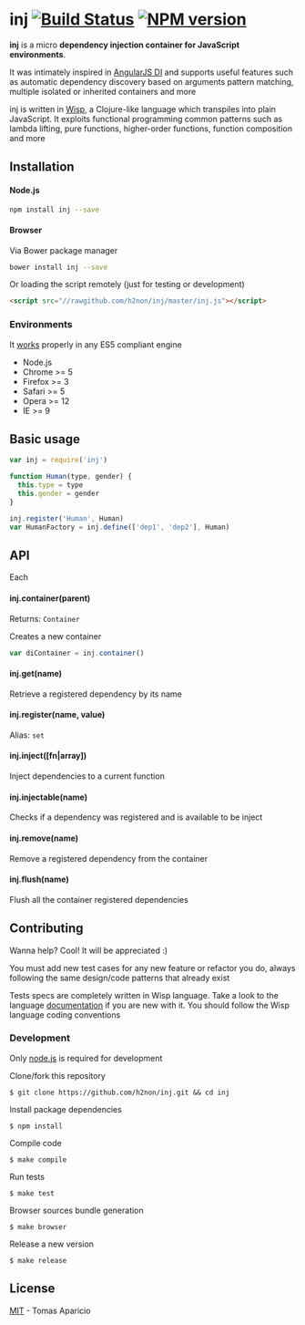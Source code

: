 # inj [![Build Status](https://secure.travis-ci.org/h2non/inj.png?branch=master)][travis] [![NPM version](https://badge.fury.io/js/inj.png)][npm]

**inj** is a micro **dependency injection container for JavaScript environments**.

It was intimately inspired in [AngularJS DI](https://docs.angularjs.org/guide/di) and supports useful features such as automatic dependency discovery based on arguments pattern matching, multiple isolated or inherited containers and more

inj is written in [Wisp][wisp], a Clojure-like language which transpiles into plain JavaScript.
It exploits functional programming common patterns such as lambda lifting, pure functions, higher-order functions, function composition and more

## Installation

#### Node.js

```bash
npm install inj --save
```

#### Browser

Via Bower package manager
```bash
bower install inj --save
```

Or loading the script remotely (just for testing or development)
```html
<script src="//rawgithub.com/h2non/inj/master/inj.js"></script>
```

### Environments

It [works](http://kangax.github.io/compat-table/es5/) properly in any ES5 compliant engine

- Node.js
- Chrome >= 5
- Firefox >= 3
- Safari >= 5
- Opera >= 12
- IE >= 9

## Basic usage

```js
var inj = require('inj')
```

```js
function Human(type, gender) {
  this.type = type
  this.gender = gender
}

inj.register('Human', Human)
var HumanFactory = inj.define(['dep1', 'dep2'], Human)
```

## API

Each

#### inj.container(parent)
Returns: `Container`

Creates a new container

```js
var diContainer = inj.container()
```

#### inj.get(name)

Retrieve a registered dependency by its name

#### inj.register(name, value)
Alias: `set`

#### inj.inject([fn|array])

Inject dependencies to a current function

#### inj.injectable(name)

Checks if a dependency was registered and is available to be inject

#### inj.remove(name)

Remove a registered dependency from the container

#### inj.flush(name)

Flush all the container registered dependencies

## Contributing

Wanna help? Cool! It will be appreciated :)

You must add new test cases for any new feature or refactor you do,
always following the same design/code patterns that already exist

Tests specs are completely written in Wisp language.
Take a look to the language [documentation][wisp] if you are new with it.
You should follow the Wisp language coding conventions

### Development

Only [node.js](http://nodejs.org) is required for development

Clone/fork this repository
```
$ git clone https://github.com/h2non/inj.git && cd inj
```

Install package dependencies
```
$ npm install
```

Compile code
```
$ make compile
```

Run tests
```
$ make test
```

Browser sources bundle generation
```
$ make browser
```

Release a new version
```
$ make release
```

## License

[MIT](http://opensource.org/licenses/MIT) - Tomas Aparicio

[wisp]: https://github.com/Gozala/wisp
[travis]: http://travis-ci.org/h2non/inj
[npm]: http://npmjs.org/package/inj
